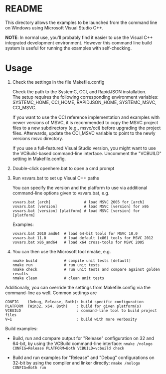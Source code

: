 # README 

This directory allows the examples to be launched from 
the command line on Windows using Microsoft Visual Studio C++.

**NOTE**: In normal use, you'll probably find it easier to use the Visual C++ integrated
development environment. However this command line build system is useful for
running the examples with self-checking.

# Usage

 1. Check the settings in the file Makefile.config

    Check the path to the SystemC, CCI, and RapidJSON installation.  
    The setup requires the following corresponding environment variables:
    SYSTEMC_HOME, CCI_HOME, RAPIDJSON_HOME, SYSTEMC_MSVC, CCI_MSVC.

    If you want to use the CCI reference implementation and examples with newer 
    versions of MSVC, it is recommended to copy the MSVC project
    files to a new subdirectory (e.g., msvc<version>/cci) before upgrading
    the project files.  Afterwards, update the CCI_MSVC variable to point
    to the newly versions msvc directory.

    If you use a full-featured Visual Studio version, you might
    want to use the VCBuild-based command-line interface.
    Uncomment the "VCBUILD" setting in Makefile.config.

 2. Double-click openhere.bat to open a cmd prompt

 3. Run vsvars.bat to set up Visual C++ paths

    You can specify the version and the platform to use via additional
    command-line options given to vsvars.bat, e.g.

    ```
    vsvars.bat [arch]               # load MSVC 2005 for [arch]
    vsvars.bat [version]            # load MSVC [version] for x86
    vsvars.bat [version] [platform] # load MSVC [version] for [platform]
    ```

    Examples:

    ```
    vsvars.bat 2010 amd64  # load 64-bit tools for MSVC 10.0
    vsvars.bat 11.0        # load default (x86) tools for MSVC 2012
    vsvars.bat x86_amd64   # load x64 cross-tools for MSVC 2005
    ```

 4. You can then use the Microsoft tool nmake, e.g.

    ```
    nmake build            # compile unit tests [default]
    nmake run              # run unit tests
    nmake check            # run unit tests and compare against golden results
    nmake clean            # clean unit tests
    ```

Additionally, you can override the settings from Makefile.config via the
command-line as well.  Common settings are

  ```
  CONFIG    (Debug, Release, Both): build specific configuration
  PLATFORM  (Win32, x64, Both)    : build for given platform(s)
  VCBUILD                         : command-line tool to build project files
  V=1                             : build with more verbosity
  ```

Build examples:

 - Build, run and compare output for "Release" configuration on 32 and 64-bit,
   by using the VCBuild command-line interface:
   `nmake /nologo CONFIG=Release PLATFORM=Both VCBUILD=vcbuild check`

 - Build and run examples for "Release" and "Debug" configurations on 32-bit
   by using the compiler and linker directly:
   `nmake /nologo CONFIG=Both run`
